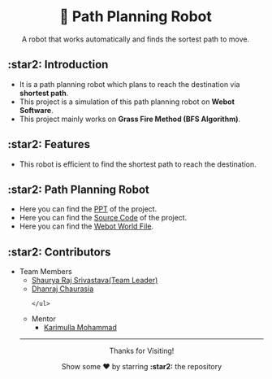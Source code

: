 
<h1 align="center"> 🤖 Path Planning Robot </h1>
<p align="center"> A robot that works automatically and finds the sortest path to move. </p>

<h2> :star2: Introduction </h2>
<ul>
  <li> It is a path planning robot which plans to reach the destination via <b>shortest path</b>.</li>
  <li> This project is a simulation of this path planning robot on <b>Webot Software</b>.</li>
  <li> This project mainly works on <b>Grass Fire Method (BFS Algorithm)</b>.</li>
</ul>

<h2> :star2: Features </h2>
<ul>
  <li> This robot is efficient to find the shortest path to reach the destination.</li>
</ul>

<h2> :star2: Path Planning Robot </h2>
<ul>
  <li> Here you can find the <a href="link">PPT</a> of the project.</li>
  <li> Here you can find the <a href="link">Source Code</a> of the project.</li>
  <li> Here you can find the <a href="link">Webot World File</a>.</li>
</ul>
<h2> :star2: Contributors </h2>
  <ul>
  <li>Team Members 
    <ul>
      <li><a href="https://github.com/shaury317">Shaurya Raj Srivastava(Team Leader)</a></li>
      <li><a href="https://github.com/dhanrajchaurasia">Dhanraj Chaurasia</a></li>
      
    </ul>
  </li>  
  <li> Mentor
  <ul>
    <li><a href="https://github.com/rdx-rockstar">Karimulla Mohammad</a></li>
  </ul>
   </li>
 </ul>
 
---

<p align="center">
<p align="center">Thanks for Visiting!</p>
<p align="center">Show some ❤️ by starring <b>:star2:</b> the repository</p>
</p>
